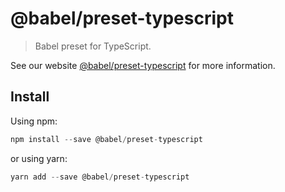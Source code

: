# @babel/preset-typescript

> Babel preset for TypeScript.

See our website [@babel/preset-typescript](https://new.babeljs.io/docs/en/next/babel-preset-typescript.html) for more information.

## Install

Using npm:

```js
npm install --save @babel/preset-typescript
```

or using yarn:

```js
yarn add --save @babel/preset-typescript
```
